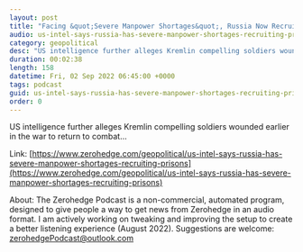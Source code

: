 ```yaml
---
layout: post
title: "Facing &quot;Severe Manpower Shortages&quot;, Russia Now Recruiting From Prisons: US Intelligence"
audio: us-intel-says-russia-has-severe-manpower-shortages-recruiting-prisons-0
category: geopolitical
desc: "US intelligence further alleges Kremlin compelling soldiers wounded earlier in the war to return to combat..."
duration: 00:02:38
length: 158
datetime: Fri, 02 Sep 2022 06:45:00 +0000
tags: podcast
guid: us-intel-says-russia-has-severe-manpower-shortages-recruiting-prisons-0
order: 0
---
```

US intelligence further alleges Kremlin compelling soldiers wounded earlier in the war to return to combat...

Link: [https://www.zerohedge.com/geopolitical/us-intel-says-russia-has-severe-manpower-shortages-recruiting-prisons](https://www.zerohedge.com/geopolitical/us-intel-says-russia-has-severe-manpower-shortages-recruiting-prisons)

About: The Zerohedge Podcast is a non-commercial, automated program, designed to give people a way to get news from Zerohedge in an audio format.  I am actively working on tweaking and improving the setup to create a better listening experience (August 2022).  Suggestions are welcome: [zerohedgePodcast@outlook.com](mailto:zerohedgePodcast@outlook.com)